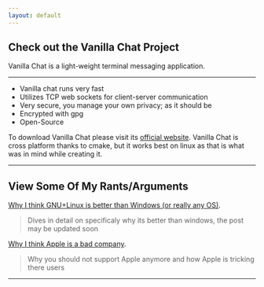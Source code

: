 ```yaml
---
layout: default
---
```


## Check out the Vanilla Chat Project

Vanilla Chat is a light-weight terminal messaging application. 
* * *

* Vanilla chat runs very fast
* Utilizes TCP web sockets for client-server communication
* Very secure, you manage your own privacy; as it should be
* Encrypted with gpg
* Open-Source

To download Vanilla Chat please visit its [official website](noname.minecraftr.us). 
Vanilla Chat is cross platform thanks to cmake, but it works best on linux as that
is what was in mind while creating it.

* * *

## View Some Of My Rants/Arguments

[Why I think GNU+Linux is better than Windows (or really any OS)](./_posts/2022-01-22-why-linux-is-better-than-windows.markdown).

> Dives in detail on specificaly why its better than windows, the post may be updated soon

[Why I think Apple is a bad company](./_posts/2022-01-22-why-I-thin-apple-is-bad.markdown).

> Why you should not support Apple anymore and how Apple is tricking there users

* * *